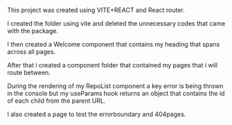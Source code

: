 This project was created using VITE+REACT and React router.

I created the folder using vite and deleted the unnecessary codes that came with the package.

I then created a Welcome component that contains my heading that spans across all pages.

After that i created a component folder that contained my pages that i will route between.  

During the rendering of my RepoList component a key error is being thrown in the console but my useParams hook returns an object that contains the id of each child from the parent URL.

I also created a page to test the errorboundary and 404pages.





